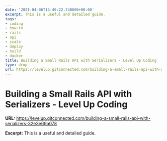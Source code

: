 ```yaml
---
date: '2021-04-06T13:40:22.740000+00:00'
excerpt: This is a useful and detailed guide.
tags:
- coding
- how-to
- rails
- api
- scale
- deploy
- build
- docker
title: Building a Small Rails API with Serializers - Level Up Coding
type: drop
url: https://levelup.gitconnected.com/building-a-small-rails-api-with-serializers-32e3e69a078
---
```


# Building a Small Rails API with Serializers - Level Up Coding

**URL:** https://levelup.gitconnected.com/building-a-small-rails-api-with-serializers-32e3e69a078

**Excerpt:** This is a useful and detailed guide.
